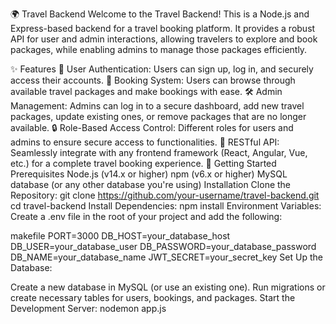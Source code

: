 🌍 Travel Backend
Welcome to the Travel Backend! This is a Node.js and Express-based backend for a travel booking platform. It provides a robust API for user and admin interactions, allowing travelers to explore and book packages, while enabling admins to manage those packages efficiently.

✨ Features
🔐 User Authentication: Users can sign up, log in, and securely access their accounts.
🧳 Booking System: Users can browse through available travel packages and make bookings with ease.
🛠️ Admin Management: Admins can log in to a secure dashboard, add new travel packages, update existing ones, or remove packages that are no longer available.
🔒 Role-Based Access Control: Different roles for users and admins to ensure secure access to functionalities.
📡 RESTful API: Seamlessly integrate with any frontend framework (React, Angular, Vue, etc.) for a complete travel booking experience.
🚀 Getting Started
Prerequisites
Node.js (v14.x or higher)
npm (v6.x or higher)
MySQL database (or any other database you're using)
Installation
Clone the Repository:
git clone https://github.com/your-username/travel-backend.git
cd travel-backend
Install Dependencies:
npm install
Environment Variables: Create a .env file in the root of your project and add the following:

makefile
PORT=3000
DB_HOST=your_database_host
DB_USER=your_database_user
DB_PASSWORD=your_database_password
DB_NAME=your_database_name
JWT_SECRET=your_secret_key
Set Up the Database:

Create a new database in MySQL (or use an existing one).
Run migrations or create necessary tables for users, bookings, and packages.
Start the Development Server:
nodemon app.js
